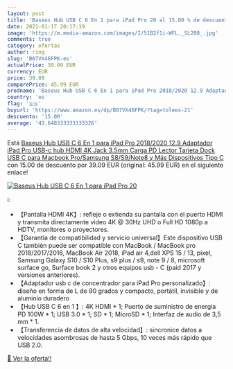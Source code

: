 ```yaml
---
layout: post
title: 'Baseus Hub USB C 6 En 1 para iPad Pro 20 al 15.00 % de descuento'
date: 2021-01-17 20:17:19
image: 'https://m.media-amazon.com/images/I/51B2f1i-WFL._SL200_.jpg'
comments: true
category: ofertas
author: ring
slug: 'B07VX46FPK-es'
actualPrice: 39.09 EUR
currency: EUR
price: 39.09
comparePrice: 45.99 EUR
prodname: 'Baseus Hub USB C 6 En 1 para iPad Pro 2018/2020 12.9 Adaptador iPad Pro USB-c hub HDMI 4K  Jack 3.5mm Carga PD Lector Tarjeta Dock USB C para Macbook Pro/Samsung S8/S9/Note8 y Más Dispositivos Tipo C'
country: 'es'
flag: '🇪🇸'
buyurl: 'https://www.amazon.es/dp/B07VX46FPK/?tag=tolees-21'
descuento: '15.00'
average: '43.648333333333326'
---
```


Está [Baseus Hub USB C 6 En 1 para iPad Pro 2018/2020 12.9 Adaptador iPad Pro USB-c hub HDMI 4K  Jack 3.5mm Carga PD Lector Tarjeta Dock USB C para Macbook Pro/Samsung S8/S9/Note8 y Más Dispositivos Tipo C](https://www.amazon.es/dp/B07VX46FPK/?tag=tolees-21) con 15.00 de descuento por 39.09 EUR (original: 45.99 EUR) en el siguiente enlace!

[![Baseus Hub USB C 6 En 1 para iPad Pro 20](https://m.media-amazon.com/images/I/51B2f1i-WFL._SL200_.jpg)](https://www.amazon.es/dp/B07VX46FPK/?tag=tolees-21)

ℹ️:

- 【Pantalla HDMI 4K】: refleje o extienda su pantalla con el puerto HDMI y transmita directamente video 4K @ 30Hz UHD o Full HD 1080p a HDTV, monitores o proyectores.
- 【Garantía de compatibilidad y servicio universal】Este dispositivo USB C también puede ser compatible con MacBook / MacBook pro 2018/2017/2016, MacBook Air 2018, iPad air 4,dell XPS 15 / 13, pixel, Samsung Galaxy S10 / S10 Plus, s9 plus / s9, note 9 / 8, microsoft surface go, Surface book 2 y otros equipos usb - C (paid 2017 y versiones anteriores).
- 【Adaptador usb c de concentrador para iPad Pro personalizado】: diseño en forma de L de 90 grados y compacto, portátil, invisible y de aluminio duradero
- 【Hub USB C 6 en 1 】: 4K HDMI * 1; Puerto de suministro de energía PD 100W * 1; USB 3.0 * 1; SD * 1; MicroSD * 1; Interfaz de audio de 3,5 mm * 1.
- 【Transferencia de datos de alta velocidad】: sincronice datos a velocidades asombrosas de hasta 5 Gbps, 10 veces más rápido que USB 2.0.

[🛒 Ver la oferta!!](https://www.amazon.es/dp/B07VX46FPK/?tag=tolees-21)
